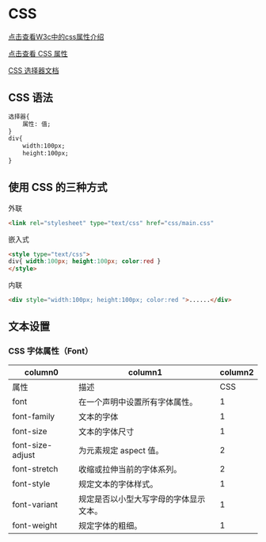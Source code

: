 # CSS

 [点击查看W3c中的css属性介绍](https://www.w3school.com.cn/cssref/index.asp#font)

 [点击查看 CSS 属性](https://www.runoob.com/cssref/css-reference.html)

 [CSS 选择器文档](https://www.runoob.com/cssref/css-selectors.html)


## CSS 语法
```html
选择器{
    属性: 值;
}
div{ 
    width:100px; 
    height:100px; 
}
```
 ## 使用 CSS 的三种方式
 外联
 <!-- 外联 -->
 ```html
<link rel="stylesheet" type="text/css" href="css/main.css"
 ```
 嵌入式
 <!-- 嵌入 -->
 ```html
<style type="text/css">
div{ width:100px; height:100px; color:red }
</style>
 ```

 内联
 <!-- 内联 ,不推荐使用-->
 ```html
<div style="width:100px; height:100px; color:red ">......</div>
 ```

 
 ## 文本设置
### CSS 字体属性（Font）
column0 | column1 | column2
------- | ------- | -------
属性 | 描述 | CSS
font | 在一个声明中设置所有字体属性。 | 1
font-family | 文本的字体 | 1
font-size | 文本的字体尺寸 | 1
font-size-adjust | 为元素规定 aspect 值。 | 2
font-stretch | 收缩或拉伸当前的字体系列。 | 2
font-style | 规定文本的字体样式。 | 1
font-variant | 规定是否以小型大写字母的字体显示文本。 | 1
font-weight | 规定字体的粗细。 | 1